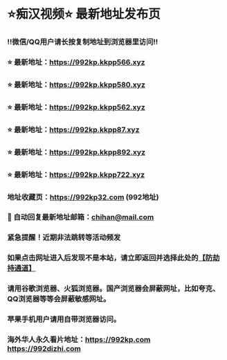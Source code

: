 # ⭐️痴汉视频⭐️ 最新地址发布页

### ‼️微信/QQ用户请长按复制地址到浏览器里访问‼️

### ⭐️ 最新地址：https://992kp.kkpp566.xyz

### ⭐️ 最新地址：https://992kp.kkpp580.xyz

### ⭐️ 最新地址：https://992kp.kkpp562.xyz

### ⭐️ 最新地址：https://992kp.kkpp87.xyz

### ⭐️ 最新地址：https://992kp.kkpp892.xyz

### ⭐️ 最新地址：https://992kp.kkpp722.xyz



### 地址收藏页：https://992kp32.com (992地址)
### 📧 自动回复最新地址邮箱：chihan@mail.com
### 紧急提醒！近期非法跳转等活动频发
### 如果点击网址进入后发现不是本站，请立即返回并选择此处的[【防劫持通道】](https://23.224.130.222:7583)
### 请用谷歌浏览器、火狐浏览器。国产浏览器会屏蔽网址，比如夸克、QQ浏览器等等会屏蔽敏感网址。
### 苹果手机用户请用自带浏览器访问。
### 海外华人永久看片地址：https://992kp.com  https://992dizhi.com
